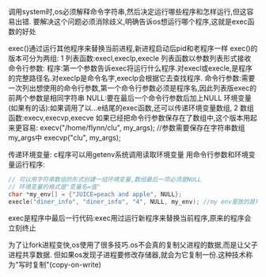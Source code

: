 ﻿
调用system时,os必须解释命令字符串,然后决定运行哪些程序和怎样运行,但这容易出错.
要解决这个问题必须消除歧义,明确告诉os想运行哪个程序,这就是exec函数的好处

exec()通过运行其他程序来替换当前进程,新进程启动后pid和老程序一样
exec()的版本可分为两组:
1 列表函数:execl,execlp,execle
列表函数以参数列表形式接收命令行参数:
程序:第一个参数告诉exec将运行什么程序.对execl或execle,是程序的完整路径名.对execlp是命令名字,execlp会根据它去查找程序.
命令行参数:需要一次列出想使用的命令行参数,第一个命令行参数必须是程序名,因此列表版exec的前两个参数是相同字符串
NULL:要在最后一个命令行参数后加上NULL
环境变量(如果有的话):如果调用了以...e结尾的exec函数,还可以传递环境变量数组,
2 数组函数:execv,execvp,execve
如果已经把命令行参数保存在了数组中,这个版本用起来更容易:
execv("/home/flynn/clu", my_args); //参数需要保存在字符串数组my_args中
execvp("clu", my_args);


传递环境变量:
c程序可以用getenv系统调用读取环境变量
用命令行参数和环境变量运行程序:
```cpp
// 可以用字符串数组的形式创建一组环境变量,数组最后一项必须是NULL
// 环境变量的格式是"变量名=值"
char *my_env[] = {"JUICE=peach and apple", NULL};
execle("diner_info", "diner_info", "4", NULL, my_env); //my env里放的是环境变量
```


exec是程序中最后一行代码:exec用过运行新程序来替换当前程序,原来的程序会立刻终止


为了让fork进程变快,os使用了很多技巧.os不会真的复制父进程的数据,而是让父子进程共享数据.
但如果os发现子进程要修改存储器,就会为它复制一份.这种技术称为"写时复制"(copy-on-write)

